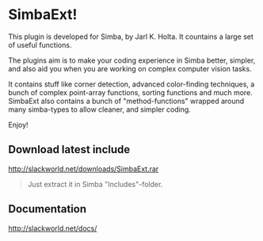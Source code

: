SimbaExt!
========
This plugin is developed for Simba, by Jarl K. Holta. It countains a large set of useful functions.

The plugins aim is to make your coding experience in Simba better, simpler, and also aid you when you are working on 
complex computer vision tasks.

It contains stuff like corner detection, advanced color-finding techniques, a bunch of complex point-array functions, sorting functions and much more. 
SimbaExt also contains a bunch of "method-functions" wrapped around many simba-types to allow cleaner, and simpler coding.

Enjoy!


Download latest include
--------
http://slackworld.net/downloads/SimbaExt.rar

> Just extract it in Simba "Includes"-folder.


Documentation
--------
http://slackworld.net/docs/